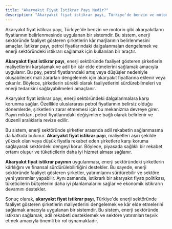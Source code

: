 ```yaml
---
title: "Akaryakıt Fiyat İstikrar Payı Nedir?"
description: "Akaryakıt fiyat istikrar payı, Türkiye'de benzin ve motorin gibi akaryakıtların fiyatlarının belirlenmesinde uygulanan bir sistemdir"
---
```


Akaryakıt fiyat istikrar payı, Türkiye'de benzin ve motorin gibi akaryakıtların fiyatlarının belirlenmesinde uygulanan bir sistemdir. Bu sistem, enerji sektöründe faaliyet gösteren şirketlerin kâr marjlarının belirlenmesini amaçlar. İstikrar payı, petrol fiyatlarındaki dalgalanmaları dengelemek ve enerji sektöründeki istikrarı sağlamak için kullanılan bir araçtır.

**Akaryakıt fiyat istikrar payı**, enerji sektöründe faaliyet gösteren şirketlerin maliyetlerini karşılamak ve adil bir kâr elde etmelerini sağlamak amacıyla uygulanır. Bu pay, petrol fiyatlarındaki artış veya düşüşler nedeniyle oluşabilecek mali zararları dengelemek için akaryakıt fiyatlarına eklenir veya çıkarılır. Böylece, şirketlerin sürekli olarak faaliyetlerini sürdürebilmeleri ve enerji tedarikini sağlayabilmeleri amaçlanır.

Akaryakıt fiyat istikrar payı, enerji sektöründeki dalgalanmalara karşı korunma sağlar. Özellikle uluslararası petrol fiyatlarının belirsiz olduğu dönemlerde, şirketlerin zarar etmemesi için bu mekanizma devreye girer. Payın miktarı, petrol fiyatlarındaki değişimlere bağlı olarak belirlenir ve düzenli aralıklarla revize edilir.

Bu sistem, enerji sektöründe şirketler arasında adil rekabetin sağlanmasına da katkıda bulunur. **Akaryakıt fiyat istikrar payı**, maliyetleri aşırı şekilde yüksek olan veya düşük fiyatla rekabet eden şirketlere karşı koruma sağlayarak sektördeki dengeyi korur. Böylece, piyasada sağlıklı bir rekabet ortamı oluşur ve tüketicilerin daha iyi hizmet alması sağlanır.

**Akaryakıt fiyat istikrar payının** uygulanması, enerji sektöründeki şirketlerin kârlılığını ve finansal sürdürülebilirliğini destekler. Bu sayede, enerji sektöründe faaliyet gösteren şirketler, yatırımlarını sürdürebilir ve sektöre yeni yatırımlar yapabilir. Aynı zamanda, istikrarlı bir akaryakıt fiyatı politikası, tüketicilerin bütçelerini daha iyi planlamalarını sağlar ve ekonomik istikrarın devamını destekler.

Sonuç olarak, **akaryakıt fiyat istikrar payı**, Türkiye'de enerji sektöründe faaliyet gösteren şirketlerin maliyetlerini dengelemek ve kâr elde etmelerini sağlamak amacıyla uygulanan bir sistemdir. Bu sistem, enerji sektöründe istikrarı sağlamak, adil rekabeti desteklemek ve sektöre yatırımları teşvik etmek amacıyla önemli bir rol oynamaktadır.

